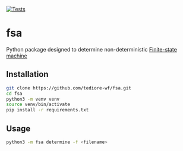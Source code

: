 [![Tests](https://github.com/tediore-wf/fsa/actions/workflows/tests.yaml/badge.svg)](https://github.com/tediore-wf/fsa/actions/workflows/tests.yaml)

# fsa

Python package designed to determine non-deterministic [Finite-state machine](https://en.wikipedia.org/wiki/Finite-state_machine)

## Installation

```bash
git clone https://github.com/tediore-wf/fsa.git
cd fsa
python3 -m venv venv
source venv/bin/activate
pip install -r requirements.txt
```

## Usage

```bash
python3 -m fsa determine -f <filename>
```
